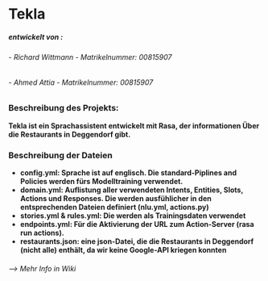 # Tekla
##### <b> entwickelt von : <br />

###### - Richard Wittmann - Matrikelnummer: 00815907  <br />
###### - Ahmed Attia - Matrikelnummer: 00815907 

### Beschreibung des Projekts:

Tekla ist ein Sprachassistent entwickelt mit Rasa, der informationen Über die Restaurants in Deggendorf gibt.


### Beschreibung der Dateien

* config.yml: Sprache ist auf englisch. Die standard-Piplines and Policies werden fürs Modelltraining verwendet.
* domain.yml: Auflistung aller verwendeten Intents, Entities, Slots, Actions und Responses. Die werden ausfühlicher in den entsprechenden Dateien definiert (nlu.yml, actions.py)
* stories.yml & rules.yml: Die werden als Trainingsdaten verwendet
* endpoints.yml: Für die Aktivierung der URL zum Action-Server (rasa run actions).
* restaurants.json: eine json-Datei, die die Restaurants in Deggendorf (nicht alle) enthält, da wir keine Google-API kriegen konnten

###### --> Mehr Info in Wiki
